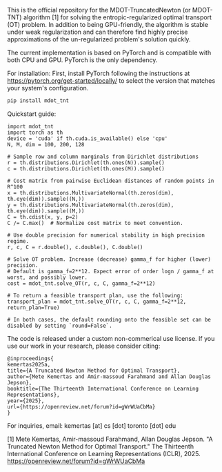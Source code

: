 This is the official repository for the MDOT-TruncatedNewton (or MDOT-TNT)
algorithm [1] for solving the entropic-regularized optimal transport (OT) problem. 
In addition to being GPU-friendly, the algorithm is stable under weak regularization and can therefore find highly
precise approximations of the un-regularized problem's solution quickly. 

The current implementation is based on PyTorch and is compatible with both CPU and GPU. PyTorch is the only dependency.


For installation:
First, install PyTorch following the instructions at https://pytorch.org/get-started/locally/ to select the version that matches your system's configuration.
```bash
pip install mdot_tnt
```

Quickstart guide:
```
import mdot_tnt
import torch as th
device = 'cuda' if th.cuda.is_available() else 'cpu'
N, M, dim = 100, 200, 128

# Sample row and column marginals from Dirichlet distributions
r = th.distributions.Dirichlet(th.ones(N)).sample()
c = th.distributions.Dirichlet(th.ones(M)).sample()

# Cost matrix from pairwise Euclidean distances of random points in R^100
x = th.distributions.MultivariateNormal(th.zeros(dim), th.eye(dim)).sample((N,))
y = th.distributions.MultivariateNormal(th.zeros(dim), th.eye(dim)).sample((M,))
C = th.cdist(x, y, p=2)
C /= C.max()  # Normalize cost matrix to meet convention.

# Use double precision for numerical stability in high precision regime.
r, c, C = r.double(), c.double(), C.double()

# Solve OT problem. Increase (decrease) gamma_f for higher (lower) precision.
# Default is gamma_f=2**12. Expect error of order logn / gamma_f at worst, and possibly lower.
cost = mdot_tnt.solve_OT(r, c, C, gamma_f=2**12)

# To return a feasible transport plan, use the following:
transport_plan = mdot_tnt.solve_OT(r, c, C, gamma_f=2**12, return_plan=True)

# In both cases, the default rounding onto the feasible set can be disabled by setting `round=False`.
```

The code is released under a custom non-commerical use license. If you use our work in
your research, please consider citing:

```
@inproceedings{
kemertas2025a,
title={A Truncated Newton Method for Optimal Transport},
author={Mete Kemertas and Amir-massoud Farahmand and Allan Douglas Jepson},
booktitle={The Thirteenth International Conference on Learning Representations},
year={2025},
url={https://openreview.net/forum?id=gWrWUaCbMa}
}
```

For inquiries, email: kemertas [at] cs [dot] toronto [dot] edu

[1] Mete Kemertas, Amir-massoud Farahmand, Allan Douglas Jepson. "A Truncated Newton Method for Optimal Transport." The Thirteenth International Conference on Learning Representations (ICLR), 2025. https://openreview.net/forum?id=gWrWUaCbMa

